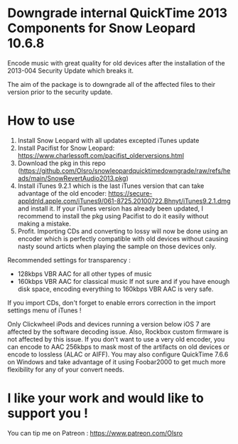 # Downgrade internal QuickTime 2013 Components for Snow Leopard 10.6.8
Encode music with great quality for old devices after the installation of the 2013-004 Security Update which breaks it.

The aim of the package is to downgrade all of the affected files to their version prior to the security update.

# How to use
1) Install Snow Leopard with all updates excepted iTunes update
2) Install Pacifist for Snow Leopard: https://www.charlessoft.com/pacifist_olderversions.html
3) Download the pkg in this repo (https://github.com/Olsro/snowleopardquicktimedowngrade/raw/refs/heads/main/SnowRevertAudio2013.pkg)
4) Install iTunes 9.2.1 which is the last iTunes version that can take advantage of the old encoder: https://secure-appldnld.apple.com/iTunes9/061-8725.20100722.Bhnyt/iTunes9.2.1.dmg and install it. If your iTunes version has already been updated, I recommend to install the pkg using Pacifist to do it easily without making a mistake.
5) Profit. Importing CDs and converting to lossy will now be done using an encoder which is perfectly compatible with old devices without causing nasty sound articts when playing the sample on those devices only.

Recommended settings for transparency : 
- 128kbps VBR AAC for all other types of music
- 160kbps VBR AAC for classical music
If not sure and if you have enough disk space, encoding everything to 160kbps VBR AAC is very safe.

If you import CDs, don't forget to enable errors correction in the import settings menu of iTunes !

Only Clickwheel iPods and devices running a version below iOS 7 are affected by the software decoding issue. Also, Rockbox custom firmware is not affected by this issue. If you don't want to use a very old encoder, you can encode to AAC 256kbps to mask most of the artifacts on old devices or encode to lossless (ALAC or AIFF).
You may also configure QuickTime 7.6.6 on Windows and take advantage of it using Foobar2000 to get much more flexibility for any of your convert needs.

# I like your work and would like to support you !
You can tip me on Patreon : https://www.patreon.com/Olsro